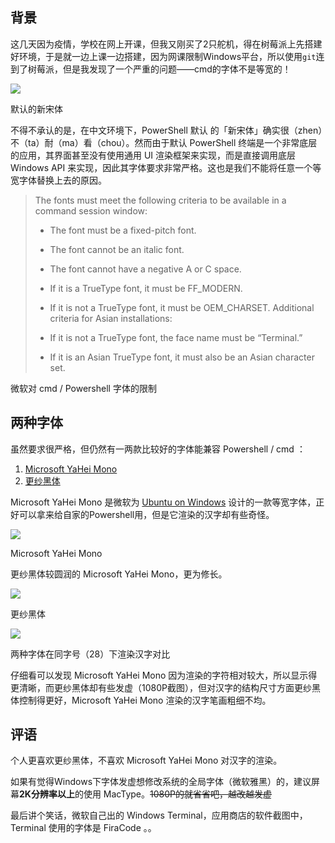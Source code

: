 
## 背景

这几天因为疫情，学校在网上开课，但我又刚买了2只舵机，得在树莓派上先搭建好环境，于是就一边上课一边搭建，因为网课限制Windows平台，所以使用`git`连到了树莓派，但是我发现了一个严重的问题——cmd的字体不是等宽的！

[![](https://s2.ax1x.com/2020/02/16/39VeL6.png)](https://s2.ax1x.com/2020/02/16/39VeL6.png)

默认的新宋体

不得不承认的是，在中文环境下，PowerShell 默认 的「新宋体」确实很（zhen）不（ta）耐（ma）看（chou）。然而由于默认 PowerShell 终端是一个非常底层的应用，其界面甚至没有使用通用 UI 渲染框架来实现，而是直接调用底层 Windows API 来实现，因此其字体要求非常严格。这也是我们不能将任意一个等宽字体替换上去的原因。

> The fonts must meet the following criteria to be available in a command session window:
> 
> -   The font must be a fixed-pitch font.
>     
> -   The font cannot be an italic font.
>     
> -   The font cannot have a negative A or C space.
>     
> -   If it is a TrueType font, it must be FF_MODERN.
>     
> -   If it is not a TrueType font, it must be OEM_CHARSET. Additional criteria for Asian installations:
>     
> -   If it is not a TrueType font, the face name must be “Terminal.”
>     
> -   If it is an Asian TrueType font, it must also be an Asian character set.
>     

微软对 cmd / Powershell 字体的限制

## 两种字体

虽然要求很严格，但仍然有一两款比较好的字体能兼容 Powershell / cmd ：

1.  [Microsoft YaHei Mono](https://github.com/yakumioto/YaHei-Consolas-Hybrid-1.12)
2.  [更纱黑体](https://github.com/be5invis/Sarasa-Gothic/releases)

Microsoft YaHei Mono 是微软为 [Ubuntu on Windows](https://www.microsoft.com/zh-cn/p/ubuntu/9nblggh4msv6?activetab=pivot:overviewtab#) 设计的一款等宽字体，正好可以拿来给自家的Powershell用，但是它渲染的汉字却有些奇怪。

[![](https://s2.ax1x.com/2020/02/16/39VneK.png)](https://s2.ax1x.com/2020/02/16/39VneK.png)

Microsoft YaHei Mono

更纱黑体较圆润的 Microsoft YaHei Mono，更为修长。

[![](https://s2.ax1x.com/2020/02/16/39VudO.png)](https://s2.ax1x.com/2020/02/16/39VudO.png)

更纱黑体

[![](https://s2.ax1x.com/2020/02/16/39VZsx.png)](https://s2.ax1x.com/2020/02/16/39VZsx.png)

两种字体在同字号（28）下渲染汉字对比

仔细看可以发现 Microsoft YaHei Mono 因为渲染的字符相对较大，所以显示得更清晰，而更纱黑体却有些发虚（1080P截图），但对汉字的结构尺寸方面更纱黑体控制得更好，Microsoft YaHei Mono 渲染的汉字笔画粗细不均。

## 评语

个人更喜欢更纱黑体，不喜欢 Microsoft YaHei Mono 对汉字的渲染。

如果有觉得Windows下字体发虚想修改系统的全局字体（微软雅黑）的，建议屏幕**2K分辨率以上**的使用 MacType。~~1080P的就省省吧，越改越发虚~~

最后讲个笑话，微软自己出的 Windows Terminal，应用商店的软件截图中，Terminal 使用的字体是 FiraCode 。。